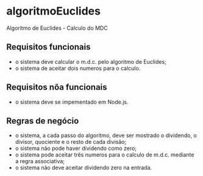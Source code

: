 # algoritmoEuclides
Algoritmo de Euclides - Calculo do MDC

## Requisitos funcionais
  - o sistema deve calcular o m.d.c. pelo algoritmo de Euclides;
  - o sistema de aceitar dois numeros para o calculo.
## Requisitos nõa funcionais 
  - o sistema deve se impementado em Node.js.
## Regras de negócio
  - o sistema, a cada passo do algoritmo, deve ser mostrado o dividendo, o divisor, quociente e o resto de cada divisão;
  - o sistema não pode haver dividendo como zero;
  - o sistema pode aceitar três numeros para o calculo de m.d.c. mediante a regra associativa;
  - o sistema não deve aceitar dividendo zero na entrada.
